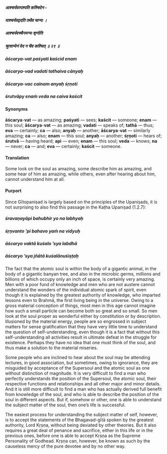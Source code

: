 ##### आश्चर्यवत्पश्यति कश्चिदेन -
##### माश्चर्यवद्वदति तथैव चान्यः ।
##### आश्चर्यवच्चैनमन्यः शृणोति
##### श्रुत्वाप्येनं वेद न चैव कश्चित् ॥ २९ ॥

##### āścarya-vat paśyati kaścid enam
##### āścarya-vad vadati tathaiva cānyaḥ
##### āścarya-vac cainam anyaḥ śṛṇoti
##### śrutvāpy enaṁ veda na caiva kaścit

#### Synonyms

**āścarya**-**vat** — as amazing; **paśyati** — sees; **kaścit** — someone; **enam** — this soul; **āścarya**-**vat** — as amazing; **vadati** — speaks of; **tathā** — thus; **eva** — certainly; **ca** — also; **anyaḥ** — another; **āścarya**-**vat** — similarly amazing; **ca** — also; **enam** — this soul; **anyaḥ** — another; **śṛṇoti** — hears of; **śrutvā** — having heard; **api** — even; **enam** — this soul; **veda** — knows; **na** — never; **ca** — and; **eva** — certainly; **kaścit** — someone.

#### Translation

Some look on the soul as amazing, some describe him as amazing, and some hear of him as amazing, while others, even after hearing about him, cannot understand him at all.

#### Purport

Since Gītopaniṣad is largely based on the principles of the Upaniṣads, it is not surprising to also find this passage in the Kaṭha Upaniṣad (1.2.7):

##### śravaṇayāpi bahubhir yo na labhyaḥ
##### śṛṇvanto ’pi bahavo yaṁ na vidyuḥ
##### āścaryo vaktā kuśalo ’sya labdhā
##### āścaryo ’sya jñātā kuśalānuśiṣṭaḥ

The fact that the atomic soul is within the body of a gigantic animal, in the body of a gigantic banyan tree, and also in the microbic germs, millions and billions of which occupy only an inch of space, is certainly very amazing. Men with a poor fund of knowledge and men who are not austere cannot understand the wonders of the individual atomic spark of spirit, even though it is explained by the greatest authority of knowledge, who imparted lessons even to Brahmā, the first living being in the universe. Owing to a gross material conception of things, most men in this age cannot imagine how such a small particle can become both so great and so small. So men look at the soul proper as wonderful either by constitution or by description. Illusioned by the material energy, people are so engrossed in subject matters for sense gratification that they have very little time to understand the question of self-understanding, even though it is a fact that without this self-understanding all activities result in ultimate defeat in the struggle for existence. Perhaps they have no idea that one must think of the soul, and thus make a solution to the material miseries.

Some people who are inclined to hear about the soul may be attending lectures, in good association, but sometimes, owing to ignorance, they are misguided by acceptance of the Supersoul and the atomic soul as one without distinction of magnitude. It is very difficult to find a man who perfectly understands the position of the Supersoul, the atomic soul, their respective functions and relationships and all other major and minor details. And it is still more difficult to find a man who has actually derived full benefit from knowledge of the soul, and who is able to describe the position of the soul in different aspects. But if, somehow or other, one is able to understand the subject matter of the soul, then one’s life is successful.

The easiest process for understanding the subject matter of self, however, is to accept the statements of the Bhagavad-gītā spoken by the greatest authority, Lord Kṛṣṇa, without being deviated by other theories. But it also requires a great deal of penance and sacrifice, either in this life or in the previous ones, before one is able to accept Kṛṣṇa as the Supreme Personality of Godhead. Kṛṣṇa can, however, be known as such by the causeless mercy of the pure devotee and by no other way.